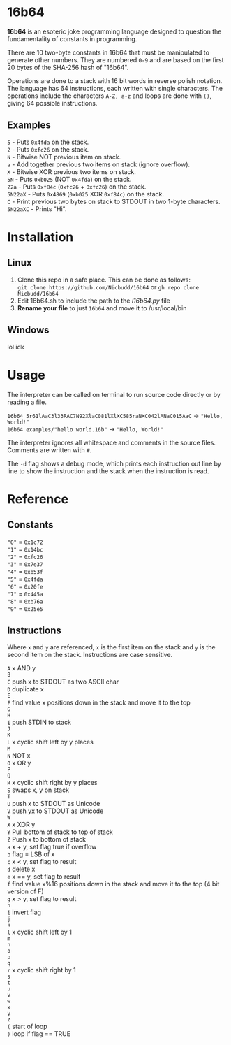 # 16b64

**16b64** is an esoteric joke programming language designed to question the
fundamentality of constants in programming.

There are 10 two-byte constants in 16b64 that must be manipulated to generate
other numbers. They are numbered `0-9` and are based on the first 20 bytes of
the SHA-256 hash of "16b64".

Operations are done to a stack with 16 bit words in reverse polish notation.
The language has 64 instructions, each written with single characters. The
operations include the characters `A-Z, a-z` and loops are done with `()`,
giving 64 possible instructions.

## Examples

`5` - Puts `0x4fda` on the stack.  
`2` - Puts `0xfc26` on the stack.  
`N` - Bitwise NOT previous item on stack.  
`a` - Add together previous two items on stack (ignore overflow).  
`X` - Bitwise XOR previous two items on stack.  
`5N` - Puts `0xb025` (NOT `0x4fda`) on the stack.  
`22a` - Puts `0xf84c` (`0xfc26` + `0xfc26`) on the stack.  
`5N22aX` - Puts `0x4869` (`0xb025` XOR `0xf84c`) on the stack.  
`C` - Print previous two bytes on stack to STDOUT in two 1-byte characters.  
`5N22aXC` - Prints "Hi".  

# Installation

## Linux

1. Clone this repo in a safe place. This can be done as follows:  
`git clone https://github.com/Nicbudd/16b64` or `gh repo clone Nicbudd/16b64`  
2. Edit 16b64.sh to include the path to the *i16b64.py* file  
3. **Rename your file** to just `16b64` and move it to /usr/local/bin  

## Windows

lol idk

# Usage

The interpreter can be called on terminal to run source code directly or by
reading a file.

`16b64 5r61lAaC3l33RAC7N92XlaC081lXlXC585raNXC042lANaC015AaC` -> `"Hello, World!"`  
`16b64 examples/"hello world.16b"` -> `"Hello, World!"`

The interpreter ignores all whitespace and comments in the source files.
Comments are written with `#`.

The `-d` flag shows a debug mode, which prints each instruction out line by line
to show the instruction and the stack when the instruction is read.

# Reference

## Constants

`"0"` = `0x1c72`  
`"1"` = `0x14bc`  
`"2"` = `0xfc26`  
`"3"` = `0x7e37`  
`"4"` = `0xb53f`  
`"5"` = `0x4fda`  
`"6"` = `0x20fe`  
`"7"` = `0x445a`  
`"8"` = `0xb76a`  
`"9"` = `0x25e5`  

## Instructions

Where `x` and `y` are referenced, `x` is the first item on the stack and `y` is
the second item on the stack. Instructions are case sensitive.

`A`	x AND y  
`B`  
`C`	push x to STDOUT as two ASCII char  
`D`	duplicate x  
`E`  
`F`	find value x positions down in the stack and move it to the top  
`G`  
`H`  
`I`	push STDIN to stack  
`J`  
`K`  
`L`	x cyclic shift left by y places  
`M`  
`N`	NOT x  
`O`	x OR y  
`P`  
`Q`  
`R`	x cyclic shift right by y places  
`S`	swaps x, y on stack  
`T`  
`U`	push x to STDOUT as Unicode  
`V`	push yx to STDOUT as Unicode  
`W`  
`X`	x XOR y  
`Y`	Pull bottom of stack to top of stack  
`Z`	Push x to bottom of stack  
`a`	x + y, set flag true if overflow  
`b`	flag = LSB of x  
`c`	x < y, set flag to result  
`d`	delete x  
`e`	x == y, set flag to result  
`f`	find value x%16 positions down in the stack and move it to the top (4 bit version of F)  
`g`	x > y, set flag to result  
`h`  
`i`	invert flag  
`j`  
`k`  
`l`	x cyclic shift left by 1  
`m`  
`n`  
`o`  
`p`  
`q`  
`r`	x cyclic shift right by 1  
`s`  
`t`  
`u`  
`v`  
`w`  
`x`  
`y`  
`z`  
`(`	start of loop  
`)`	loop if flag == TRUE  
